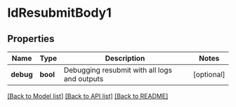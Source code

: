 # IdResubmitBody1

## Properties
Name | Type | Description | Notes
------------ | ------------- | ------------- | -------------
**debug** | **bool** | Debugging resubmit with all logs and outputs | [optional] 

[[Back to Model list]](../README.md#documentation-for-models) [[Back to API list]](../README.md#documentation-for-api-endpoints) [[Back to README]](../README.md)


